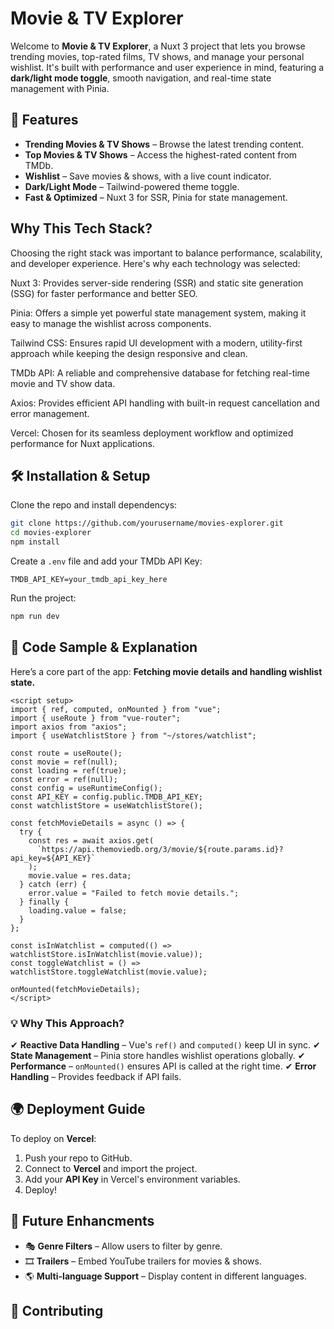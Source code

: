 # Movie & TV Explorer

Welcome to **Movie & TV Explorer**, a Nuxt 3 project that lets you browse trending movies, top-rated films, TV shows, and manage your personal wishlist. It's built with performance and user experience in mind, featuring a **dark/light mode toggle**, smooth navigation, and real-time state management with Pinia.

## 🚀 Features

- **Trending Movies & TV Shows** – Browse the latest trending content.
- **Top Movies & TV Shows** – Access the highest-rated content from TMDb.
- **Wishlist** – Save movies & shows, with a live count indicator.
- **Dark/Light Mode** – Tailwind-powered theme toggle.
- **Fast & Optimized** – Nuxt 3 for SSR, Pinia for state management.

## Why This Tech Stack?

Choosing the right stack was important to balance performance, scalability, and developer experience. Here's why each technology was selected:

Nuxt 3: Provides server-side rendering (SSR) and static site generation (SSG) for faster performance and better SEO.

Pinia: Offers a simple yet powerful state management system, making it easy to manage the wishlist across components.

Tailwind CSS: Ensures rapid UI development with a modern, utility-first approach while keeping the design responsive and clean.

TMDb API: A reliable and comprehensive database for fetching real-time movie and TV show data.

Axios: Provides efficient API handling with built-in request cancellation and error management.

Vercel: Chosen for its seamless deployment workflow and optimized performance for Nuxt applications.

## 🛠️ Installation & Setup

Clone the repo and install dependencys:

```sh
git clone https://github.com/yourusername/movies-explorer.git
cd movies-explorer
npm install
```

Create a `.env` file and add your TMDb API Key:

```
TMDB_API_KEY=your_tmdb_api_key_here
```

Run the project:

```sh
npm run dev
```

## 📝 Code Sample & Explanation

Here’s a core part of the app: **Fetching movie details and handling wishlist state.**

```vue
<script setup>
import { ref, computed, onMounted } from "vue";
import { useRoute } from "vue-router";
import axios from "axios";
import { useWatchlistStore } from "~/stores/watchlist";

const route = useRoute();
const movie = ref(null);
const loading = ref(true);
const error = ref(null);
const config = useRuntimeConfig();
const API_KEY = config.public.TMDB_API_KEY;
const watchlistStore = useWatchlistStore();

const fetchMovieDetails = async () => {
  try {
    const res = await axios.get(
      `https://api.themoviedb.org/3/movie/${route.params.id}?api_key=${API_KEY}`
    );
    movie.value = res.data;
  } catch (err) {
    error.value = "Failed to fetch movie details.";
  } finally {
    loading.value = false;
  }
};

const isInWatchlist = computed(() => watchlistStore.isInWatchlist(movie.value));
const toggleWatchlist = () => watchlistStore.toggleWatchlist(movie.value);

onMounted(fetchMovieDetails);
</script>
```

### **💡 Why This Approach?**

✔ **Reactive Data Handling** – Vue's `ref()` and `computed()` keep UI in sync.
✔ **State Management** – Pinia store handles wishlist operations globally.
✔ **Performance** – `onMounted()` ensures API is called at the right time.
✔ **Error Handling** – Provides feedback if API fails.

## 🌍 Deployment Guide

To deploy on **Vercel**:

1. Push your repo to GitHub.
2. Connect to **Vercel** and import the project.
3. Add your **API Key** in Vercel's environment variables.
4. Deploy!

## 🚀 Future Enhancments

- 🎭 **Genre Filters** – Allow users to filter by genre.
- 🎞️ **Trailers** – Embed YouTube trailers for movies & shows.
- 🌎 **Multi-language Support** – Display content in different languages.

## 🤝 Contributing
